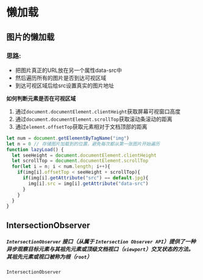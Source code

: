 


# 懒加载 

## 图片的懒加载
 ### 思路:
- 把图片真正的URL放在另一个属性data-src中
- 然后遍历所有的图片是否到达可视区域
- 到达可视区域后给src设置真实的图片地址

**如何判断元素是否在可视区域**
1. 通过`document.documentElement.clientHeight`获取屏幕可视窗口高度
2. 通过`document.documentElement.scrollTop`获取滚动条滚动的距离
3. 通过`element.offsetTop`获取元素相对于文档顶部的距离

```js
let num = document.getElementByTagName("img")
let n = 0 // 存储图片加载到的位置，避免每次都从第一张图片开始遍历
function lazyLoad() {
  let seeHeight = document.documentElement.clientHeight
  let scrollTop = document.documentElement.scrollTop
  for(let i = n; i < num.length; i++){
    if(img[i].offsetTop < seeHeight + scrollTop){
      if(img[i].getAttribute("src") == default.jpg){
        img[i].src = img[i].getAttribute("data-src")
      }
    }
  }
}
```
## IntersectionObserver
##### `IntersectionObserver` 接口（从属于 `Intersection Observer API`）提供了一种异步观察目标元素与其祖先元素或顶级文档视口（`viewport`）交叉状态的方法。其祖先元素或视口被称为根（`root`）
```javascript
IntersectionObserver
```